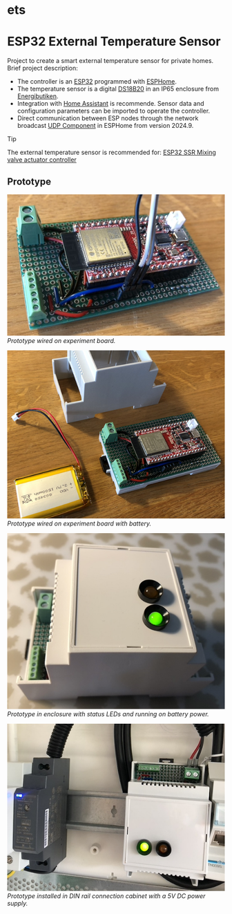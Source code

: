 # ets
<!-- [![GitHub release (latest by date)](https://img.shields.io/github/v/release/jnasholm/ets)](https://github.com/jnasholm/ets/releases) -->
<!-- ![GitHub last commit](https://img.shields.io/github/last-commit/jnasholm/ets) -->

# ESP32 External Temperature Sensor

Project to create a smart external temperature sensor for private homes. Brief project description:

- The controller is an [ESP32](https://www.olimex.com/Products/IoT/ESP32/ESP32-DevKit-LiPo/open-source-hardware) programmed with [ESPHome](https://esphome.io/).
- The temperature sensor is a digital [DS18B20](https://www.stg-maximintegrated.com/en/products/sensors/DS18B20.html) in an IP65 enclosure from [Energibutiken](https://www.energibutiken.se/sv/dallas-1-wire-givare/24-dallas-1-wire-pro-utegivare-02002.html).
- Integration with [Home Assistant](https://www.home-assistant.io/) is recommende. Sensor data and configuration parameters can be imported to operate the controller.
- Direct communication between ESP nodes through the network broadcast [UDP Component](https://esphome.io/components/udp) in ESPHome from version 2024.9.

> [!TIP]
> The external temperature sensor is recommended for: [ESP32 SSR Mixing valve actuator controller](https://github.com/jnasholm/mvc-pwm)

## Prototype

![Prototype on experiment board](/images/prototype-experimentboard_1.png)
<br>
*Prototype wired on experiment board.*

![Prototype on experiment board](/images/prototype-experimentboard_2.png)
<br>
*Prototype wired on experiment board with battery.*

![Prototype in enclosure](/images/prototype-enclosure_1.png)
<br>
*Prototype in enclosure with status LEDs and running on battery power.*

![Prototype installed](/images/prototype-installed_1.png)
<br>
*Prototype installed in DIN rail connection cabinet with a 5V DC power supply.*
